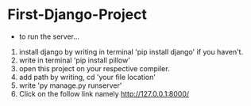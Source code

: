# First-Django-Project

* to run the server...

1. install django by writing in terminal 'pip install django' if you haven't.
2. write in terminal 'pip install pillow' 
3. open this project on your respective compiler. 
4. add path by writing, cd 'your file location' 
5. write 'py manage.py runserver' 
6. Click on the follow link namely http://127.0.0.1:8000/ 
